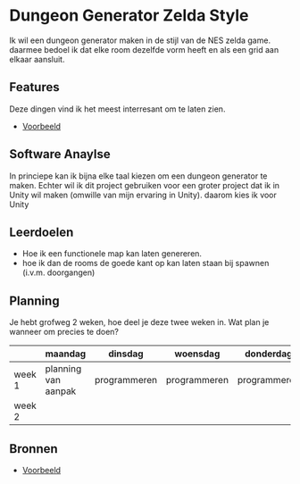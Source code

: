 # Dungeon Generator Zelda Style

Ik wil een dungeon generator maken in de stijl van de NES zelda game. daarmee bedoel ik dat elke room dezelfde vorm heeft en als een grid aan elkaar aansluit.

## Features
Deze dingen vind ik het meest interresant om te laten zien.

- [Voorbeeld](link)

## Software Anaylse 
In princiepe kan ik bijna elke taal kiezen om een dungeon generator te maken.
Echter wil ik dit project gebruiken voor een groter project dat ik in Unity wil maken (omwille van mijn ervaring in Unity).
daarom kies ik voor Unity

## Leerdoelen 
- Hoe ik een functionele map kan laten genereren.
- hoe ik dan de rooms de goede kant op kan laten staan bij spawnen (i.v.m. doorgangen)

## Planning 
Je hebt grofweg 2 weken, hoe deel je deze twee weken in. Wat plan je wanneer om precies te doen?

| | maandag | dinsdag | woensdag | donderdag | vrijdag |
| --- | --- | --- | --- | --- | --- |
|week 1 | planning van aanpak | programmeren | programmeren | programmeren | programmeren| programmeren |
|week 2 |

## Bronnen

- [Voorbeeld](link)
